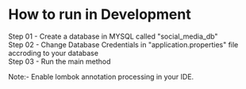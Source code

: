 # How to run in Development

Step 01 - Create a database in MYSQL called "social_media_db" <br />
Step 02 - Change Database Credentials in "application.properties" file accroding to your database <br />
Step 03 - Run the main method


Note:- Enable lombok annotation processing in your IDE.